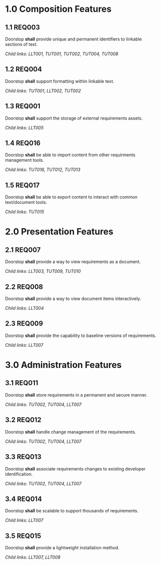 # 1.0 Composition Features

## 1.1 REQ003

Doorstop **shall** provide unique and permanent identifiers to linkable sections of text.

*Child links: LLT001, TUT001, TUT002, TUT004, TUT008*

## 1.2 REQ004

Doorstop **shall** support formatting within linkable text.

*Child links: TUT001, LLT002, TUT002*

## 1.3 REQ001

Doorstop **shall** support the storage of external requirements assets.

*Child links: LLT005*

## 1.4 REQ016

Doorstop **shall** be able to import content from other requirments management tools.

*Child links: TUT016, TUT012, TUT013*

## 1.5 REQ017

Doorstop **shall** be able to export content to interact with common text/document tools.

*Child links: TUT015*

# 2.0 Presentation Features

## 2.1 REQ007

Doorstop **shall** provide a way to view requirements as a document.

*Child links: LLT003, TUT009, TUT010*

## 2.2 REQ008

Doorstop **shall** provide a way to view document items interactively.

*Child links: LLT004*

## 2.3 REQ009

Doorstop **shall** provide the capability to baseline versions of requirements.

*Child links: LLT007*

# 3.0 Administration Features

## 3.1 REQ011

Doorstop **shall** store requirements in a permanent and secure manner.

*Child links: TUT002, TUT004, LLT007*

## 3.2 REQ012

Doorstop **shall** handle change management of the requirements.

*Child links: TUT002, TUT004, LLT007*

## 3.3 REQ013

Doorstop **shall** associate requirements changes to existing developer identification.

*Child links: TUT002, TUT004, LLT007*

## 3.4 REQ014

Doorstop **shall** be scalable to support thousands of requirements.

*Child links: LLT007*

## 3.5 REQ015

Doorstop **shall** provide a lightweight installation method.

*Child links: LLT007, LLT008*

